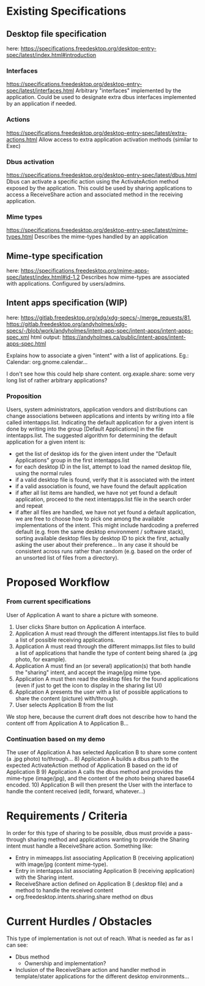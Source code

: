 # Existing Specifications

## Desktop file specification
here: https://specifications.freedesktop.org/desktop-entry-spec/latest/index.html#introduction

### Interfaces
https://specifications.freedesktop.org/desktop-entry-spec/latest/interfaces.html
Arbitrary "interfaces" implemented by the application.
Could be used to designate extra dbus interfaces implemented by an application if needed.
### Actions
https://specifications.freedesktop.org/desktop-entry-spec/latest/extra-actions.html
Allow access to extra application activation methods (similar to Exec)
### Dbus activation
https://specifications.freedesktop.org/desktop-entry-spec/latest/dbus.html
Dbus can activate a specific action using the ActivateAction method exposed by the application.
This could be used by sharing applications to access a ReceiveShare action and associated method in the receiving application.
### Mime types
https://specifications.freedesktop.org/desktop-entry-spec/latest/mime-types.html
Describes the mime-types handled by an application

## Mime-type specification
here: https://specifications.freedesktop.org/mime-apps-spec/latest/index.html#id-1.2
Describes how mime-types are associated with applications.
Configured by users/admins.
## Intent apps specification (WIP)
here: https://gitlab.freedesktop.org/xdg/xdg-specs/-/merge_requests/81,
https://gitlab.freedesktop.org/andyholmes/xdg-specs/-/blob/work/andyholmes/intent-app-spec/intent-apps/intent-apps-spec.xml
html output: https://andyholmes.ca/public/intent-apps/intent-apps-spec.html

Explains how to associate a given "intent" with a list of applications.
Eg.: Calendar: org.gnome.calendar...

I don't see how this could help share content.
org.exaple.share: some very long list of rather arbitrary applications?
### Proposition
Users, system administrators, application vendors and distributions can change associations between applications and intents by writing into a file called intentapps.list.
Indicating the default application for a given intent is done by writing into the group \[Default Applications\] in the file intentapps.list.
The suggested algorithm for determining the default application for a given intent is:
- get the list of desktop ids for the given intent under the "Default Applications" group in the first intentapps.list
- for each desktop ID in the list, attempt to load the named desktop file, using the normal rules
- if a valid desktop file is found, verify that it is associated with the intent
- if a valid association is found, we have found the default application
- if after all list items are handled, we have not yet found a default application, proceed to the next intentapps.list file in the search order and repeat
- if after all files are handled, we have not yet found a default application, we are free to choose how to pick one among the available implementations of the intent. This might include hardcoding a preferred default (e.g. from the same desktop environment / software stack), sorting available desktop files by desktop ID to pick the first, actually asking the user about their preference... In any case it should be consistent across runs rather than random (e.g. based on the order of an unsorted list of files from a directory).

# Proposed Workflow

### From current specifications
User of Application A want to share a picture with someone.
1) User clicks Share button on Application A interface.
2) Application A must read through the different intentapps.list files to build a list of possible receiving applications.
3) Application A must read through the different mimapps.list files to build a list of applications that handle the type of content being shared (a .jpg photo, for example).
4) Application A must find an (or several) application(s) that both handle the "sharing" intent, and accept the image/jpg mime type.
5) Application A must then read the desktop files for the found applications (even if just to get the icon to display in the sharing list UI)
6) Application A presents the user with a list of possible applications to share the content (picture) with/through.
7) User selects Application B from the list

We stop here, because the current draft does not describe how to hand the content off from Application A to Application B...

### Continuation based on my demo
The user of Application A has selected Application B to share some content (a .jpg photo) to/through...
8) Application A builds a dbus path to the expected ActivateAction method of Application B based on the id of Application B
9) Application A calls the dbus method and provides the mime-type (image/jpg), and the content of the photo being shared base64 encoded.
10) Application B will then present the User with the interface to handle the content received (edit, forward, whatever...)

# Requirements / Criteria
In order for this type of sharing to be possible, dbus must provide a pass-through sharing method and applications wanting to provide the Sharing intent must handle a ReceiveShare action.
Something like:
- Entry in mimeapps.list associating Application B (receiving application) with image/jpg (content mime-type).
- Entry in intentapps.list associating Application B (receiving application) with the Sharing intent.
- ReceiveShare action defined on Application B (.desktop file) and a method to handle the received content 
- org.freedesktop.intents.sharing.share method on dbus
# Current Hurdles / Obstacles
This type of implementation is not out of reach.
What is needed as far as I can see:
- Dbus method
	- Ownership and implementation?
- Inclusion of the ReceiveShare action and handler method in template/stater applications for the different desktop environments...
